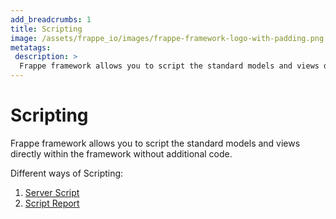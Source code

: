 ```yaml
---
add_breadcrumbs: 1
title: Scripting
image: /assets/frappe_io/images/frappe-framework-logo-with-padding.png
metatags:
 description: >
  Frappe framework allows you to script the standard models and views directly within the framework without additional code.
---
```


# Scripting

Frappe framework allows you to script the standard models and views directly within the framework without additional code.

Different ways of Scripting:

1. [Server Script](/)
1. [Script Report](/docs/user/en/desk/report/script)
